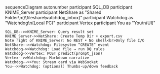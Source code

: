 sequenceDiagram
    autonumber
    participant SQL_DB
    participant KNIME_Server
    participant NetShare as "Shared Folder\n(\\\\fileshare\\watchdog_inbox)"
    participant Watchdog as "Watchdog\n(Local PC)"
    participant Vertex
    participant You as "You\n(UI)"

    SQL_DB-->>KNIME_Server: Query result set
    KNIME_Server->>NetShare: Create Temp Dir + export.csv
    Note right of KNIME_Server: No REST • No shell<br>Only file I/O
    NetShare-->>Watchdog: Filesystem “CREATE” event
    Watchdog->>Watchdog: Load file → run DQ rules
    Watchdog->>Vertex: POST predict(prompt_json)
    Vertex-->>Watchdog: Markdown narrative
    Watchdog-->>You: Stream card via WebSocket
    You-->>Watchdog: (optional) Thumbs-up/down feedback